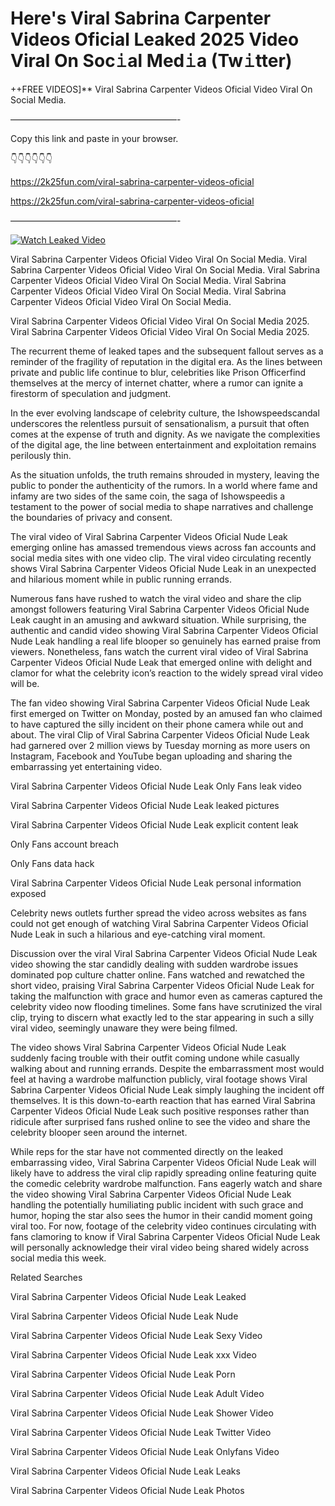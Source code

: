 # Here's ️Viral Sabrina Carpenter Videos Oficial Leaked 2025 Video Viral On Soc𝚒al Med𝚒a (Tw𝚒tter)

++FREE VIDEOS]** ️Viral Sabrina Carpenter Videos Oficial Video Viral On Social Media.

———————————————————-

Copy this link and paste in your browser.

👇👇👇👇👇👇

https://2k25fun.com/️viral-sabrina-carpenter-videos-oficial

https://2k25fun.com/️viral-sabrina-carpenter-videos-oficial

———————————————————-

[![Watch Leaked Video](https://miro.medium.com/v2/resize:fit:828/format:webp/1*cilzJN44JGOrTw9NJCrNHA.gif "Watch Leaked Video")](https://2k25fun.com/️viral-sabrina-carpenter-videos-oficial)

️Viral Sabrina Carpenter Videos Oficial Video Viral On Social Media. ️Viral Sabrina Carpenter Videos Oficial Video Viral On Social Media. ️Viral Sabrina Carpenter Videos Oficial Video Viral On Social Media. ️Viral Sabrina Carpenter Videos Oficial Video Viral On Social Media. ️Viral Sabrina Carpenter Videos Oficial Video Viral On Social Media.

️Viral Sabrina Carpenter Videos Oficial Video Viral On Social Media 2025. ️Viral Sabrina Carpenter Videos Oficial Video Viral On Social Media 2025.

The recurrent theme of leaked tapes and the subsequent fallout serves as a reminder of the fragility of reputation in the digital era. As the lines between private and public life continue to blur, celebrities like Prison Officerfind themselves at the mercy of internet chatter, where a rumor can ignite a firestorm of speculation and judgment.

In the ever evolving landscape of celebrity culture, the Ishowspeedscandal underscores the relentless pursuit of sensationalism, a pursuit that often comes at the expense of truth and dignity. As we navigate the complexities of the digital age, the line between entertainment and exploitation remains perilously thin.

As the situation unfolds, the truth remains shrouded in mystery, leaving the public to ponder the authenticity of the rumors. In a world where fame and infamy are two sides of the same coin, the saga of Ishowspeedis a testament to the power of social media to shape narratives and challenge the boundaries of privacy and consent.

The viral video of ️Viral Sabrina Carpenter Videos Oficial Nude Leak emerging online has amassed tremendous views across fan accounts and social media sites with one video clip. The viral video circulating recently shows ️Viral Sabrina Carpenter Videos Oficial Nude Leak in an unexpected and hilarious moment while in public running errands.

Numerous fans have rushed to watch the viral video and share the clip amongst followers featuring ️Viral Sabrina Carpenter Videos Oficial Nude Leak caught in an amusing and awkward situation. While surprising, the authentic and candid video showing ️Viral Sabrina Carpenter Videos Oficial Nude Leak handling a real life blooper so genuinely has earned praise from viewers. Nonetheless, fans watch the current viral video of ️Viral Sabrina Carpenter Videos Oficial Nude Leak that emerged online with delight and clamor for what the celebrity icon’s reaction to the widely spread viral video will be.

The fan video showing ️Viral Sabrina Carpenter Videos Oficial Nude Leak first emerged on Twitter on Monday, posted by an amused fan who claimed to have captured the silly incident on their phone camera while out and about. The viral Clip of ️Viral Sabrina Carpenter Videos Oficial Nude Leak had garnered over 2 million views by Tuesday morning as more users on Instagram, Facebook and YouTube began uploading and sharing the embarrassing yet entertaining video.

️Viral Sabrina Carpenter Videos Oficial Nude Leak Only Fans leak video

️Viral Sabrina Carpenter Videos Oficial Nude Leak leaked pictures

️Viral Sabrina Carpenter Videos Oficial Nude Leak explicit content leak

Only Fans account breach

Only Fans data hack

️Viral Sabrina Carpenter Videos Oficial Nude Leak personal information exposed

Celebrity news outlets further spread the video across websites as fans could not get enough of watching ️Viral Sabrina Carpenter Videos Oficial Nude Leak in such a hilarious and eye-catching viral moment.

Discussion over the viral ️Viral Sabrina Carpenter Videos Oficial Nude Leak video showing the star candidly dealing with sudden wardrobe issues dominated pop culture chatter online. Fans watched and rewatched the short video, praising ️Viral Sabrina Carpenter Videos Oficial Nude Leak for taking the malfunction with grace and humor even as cameras captured the celebrity video now flooding timelines. Some fans have scrutinized the viral clip, trying to discern what exactly led to the star appearing in such a silly viral video, seemingly unaware they were being filmed.

The video shows ️Viral Sabrina Carpenter Videos Oficial Nude Leak suddenly facing trouble with their outfit coming undone while casually walking about and running errands. Despite the embarrassment most would feel at having a wardrobe malfunction publicly, viral footage shows ️Viral Sabrina Carpenter Videos Oficial Nude Leak simply laughing the incident off themselves. It is this down-to-earth reaction that has earned ️Viral Sabrina Carpenter Videos Oficial Nude Leak such positive responses rather than ridicule after surprised fans rushed online to see the video and share the celebrity blooper seen around the internet.

While reps for the star have not commented directly on the leaked embarrassing video, ️Viral Sabrina Carpenter Videos Oficial Nude Leak will likely have to address the viral clip rapidly spreading online featuring quite the comedic celebrity wardrobe malfunction. Fans eagerly watch and share the video showing ️Viral Sabrina Carpenter Videos Oficial Nude Leak handling the potentially humiliating public incident with such grace and humor, hoping the star also sees the humor in their candid moment going viral too. For now, footage of the celebrity video continues circulating with fans clamoring to know if ️Viral Sabrina Carpenter Videos Oficial Nude Leak will personally acknowledge their viral video being shared widely across social media this week.

Related Searches

️Viral Sabrina Carpenter Videos Oficial Nude Leak Leaked

️Viral Sabrina Carpenter Videos Oficial Nude Leak Nude

️Viral Sabrina Carpenter Videos Oficial Nude Leak Sexy Video

️Viral Sabrina Carpenter Videos Oficial Nude Leak xxx Video

️Viral Sabrina Carpenter Videos Oficial Nude Leak Porn

️Viral Sabrina Carpenter Videos Oficial Nude Leak Adult Video

️Viral Sabrina Carpenter Videos Oficial Nude Leak Shower Video

️Viral Sabrina Carpenter Videos Oficial Nude Leak Twitter Video

️Viral Sabrina Carpenter Videos Oficial Nude Leak Onlyfans Video

️Viral Sabrina Carpenter Videos Oficial Nude Leak Leaks

️Viral Sabrina Carpenter Videos Oficial Nude Leak Photos
